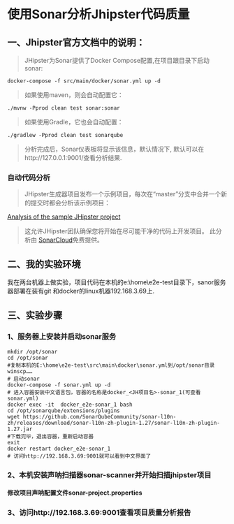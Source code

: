 # 使用Sonar分析Jhipster代码质量

## 一、Jhipster官方文档中的说明：
> JHipster为Sonar提供了Docker Compose配置,在项目跟目录下启动sonar:
```shell
docker-compose -f src/main/docker/sonar.yml up -d
```

> 如果使用maven，则会自动配置它：

```shell
./mvnw -Pprod clean test sonar:sonar
```

> 如果使用Gradle，它也会自动配置：

```shell
./gradlew -Pprod clean test sonarqube
```
> 分析完成后，Sonar仪表板将显示该信息，默认情况下, 默认可以在http://127.0.0.1:9001/查看分析结果.

### 自动代码分析
> JHipster生成器项目发布一个示例项目，每次在“master”分支中合并一个新的提交时都会分析该示例项目：

[Analysis of the sample JHipster project](https://sonarcloud.io/dashboard?id=io.github.jhipster.sample%3Ajhipster-sample-application)

> 这允许JHipster团队确保您将开始在尽可能干净的代码上开发项目。
此分析由 [SonarCloud](https://sonarcloud.io/)免费提供。

## 二、我的实验环境

我在两台机器上做实验，项目代码在本机的e:\home\e2e-test目录下，sanor服务器部署在装有git
和docker的linux机器192.168.3.69上.

## 三、实验步骤

### 1、服务器上安装并启动sonar服务

```shell
mkdir /opt/sonar
cd /opt/sonar
#复制本机的E:\home\e2e-test\src\main\docker\sonar.yml到/opt/sonar目录
winscp……
# 启动sonar
docker-compose -f sonar.yml up -d
# 进入容器安装中文语言包，容器的名称是docker_<JH项目名>-sonar_1(可查看sonar.yml)
docker exec -it  docker_e2e-sonar_1 bash
cd /opt/sonarqube/extensions/plugins
wget https://github.com/SonarQubeCommunity/sonar-l10n-zh/releases/download/sonar-l10n-zh-plugin-1.27/sonar-l10n-zh-plugin-1.27.jar
#下载完毕，退出容器，重新启动容器
exit
docker restart docker_e2e-sonar_1 
# 访问http://192.168.3.69:9001就可以看到中文界面了
```
### 2、本机安装声呐扫描器sonar-scanner并开始扫描jhipster项目
#### 修改项目声呐配置文件sonar-project.properties



### 3、访问http://192.168.3.69:9001查看项目质量分析报告

